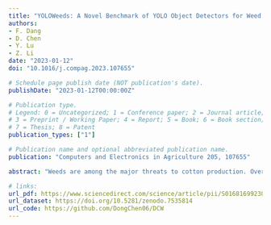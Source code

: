 ```yaml
---
title: "YOLOWeeds: A Novel Benchmark of YOLO Object Detectors for Weed Detection in Cotton Production Systems"
authors: 
- F. Dang
- D. Chen
- Y. Lu
- Z. Li
date: "2023-01-12"
doi: "10.1016/j.compag.2023.107655"

# Schedule page publish date (NOT publication's date).
publishDate: "2023-01-12T00:00:00Z"

# Publication type.
# Legend: 0 = Uncategorized; 1 = Conference paper; 2 = Journal article;
# 3 = Preprint / Working Paper; 4 = Report; 5 = Book; 6 = Book section;
# 7 = Thesis; 8 = Patent
publication_types: ["1"]

# Publication name and optional abbreviated publication name.
publication: "Computers and Electronics in Agriculture 205, 107655"

abstract: "Weeds are among the major threats to cotton production. Overreliance on herbicides for weed control has accelerated the evolution of herbicide-resistance in weeds and caused increasing concerns about environments, food safety and human health. Machine vision systems for automated/robotic weeding have received growing interest towards the realization of integrated, sustainable weed management. However, in the presence of unstructured field environments and significant biological variability of weeds, it remains a serious challenge to develop robust in-crop weed identification and detection systems. To address this challenge requires the development of annotated, large-scale image datasets of weeds specific to cotton production and date-driven machine learning models for weed detection. Among various deep learning architectures, a diversity of YOLO (You Only Look Once) detectors is well-suited for real-time application and has enjoyed great popularity for generic object detection. This study presents a new dataset (CottoWeedDet12) of weeds that are important to cotton production in the southern United States; it consists of 5648 images of 12 weed classes with a total of 9370 bounding box annotations, collected under natural light conditions and at varied weed growth stages in cotton fields. A novel, comprehensive benchmark of 25 state-of-the-art YOLO object detectors of seven versions including YOLOv3, YOLOv4, Scaled-YOLOv4, YOLOR and YOLOv5, YOLOv6 and YOLOv7, has been established for weed detection on the dataset. Based on the Monte-Caro cross validation with 5 replications, the detection accuracy in terms of mAP@50 ranged from 88.14% by YOLOv3-tiny to 95.22% by YOLOv4, and the accuracy in terms of mAP@50[0.5:0.95] ranged from 68.18% by YOLOv3-tiny to 89.72% by Scaled-YOLOv4. All the YOLO models especially YOLOv5n and YOLOv5s have shown great potential for real-time weed detection, and data augmentation could increase weed detection accuracy. Both the weed detection dataset and software program codes for model benchmarking in this study are publicly available, which are expected to be valuable resources for promoting future research on AI-empowered weed detection and control for cotton and potentially other crops." 

# links:
url_pdf: https://www.sciencedirect.com/science/article/pii/S0168169923000431?dgcid=author
url_dataset: https://doi.org/10.5281/zenodo.7535814
url_code: https://github.com/DongChen06/DCW
---
```

